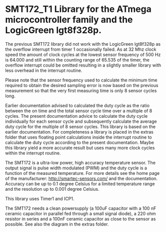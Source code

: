 # SMT172_T1 Library for the ATmega microcontroller family and the LogicGreen lgt8f328p.
The previous SMT172 library did not work with the LogicGreen lgt8f328p as the overflow interrupt from timer 1 occasionally failed. As at 32 Mhz clock speed the amount of clock cycles at the lowest sensor frequency of 500 Hz is 64.000 and still within the counting range of 65.535 of the timer, the overflow interrupt could be omitted resulting in a slightly smaller library with less overhead in the interrupt routine.

Please note that the sensor frequency used to calculate the minimum time required to obtain the desired sampling error is now based on the previous measurement so that the very first measuring time is only 8 sensor cycles long.

Earlier documentation advised to calculated the duty cycle as the ratio between the on time and the total sensor cycle time over a multiple of 8 cycles. The present documentation advice to calculate the duty cycle individually for each sensor cycle and subsequently calculate the average duty cycle for the multiple of 8 sensor cycles. This library is based on the earlier documentation. For completeness a library is placed in the extras folder that uses floating point calculations inside the interrupt routine to calculate the duty cycle according to the present documentation. Maybe this library yield a more accurate result but uses many more clock cycles within the interrupt routine. 
    

The SMT172 is a ultra-low power, high accuracy temperature sensor. The output signal is pulse width modulated (PWM) and the duty cycle is a function of the measured temperature. For more details see the home page of the manufacturer: http://smartec-sensors.com/ and the documentation. Accuracy can be up to 0.1 degree Celsius for a limited temperature range and
the resolution up to 0.001 degree Celsius.

This library uses Timer1 and ICP1. 

The SMT172 needs a clean powersupply (a 100uF capacitor with a 100 nF ceramic capacitor in parallel fed through a small signal diode), a 220 ohm resistor in series and a 100nF ceramic capacitor as close to the sensor as possible. See also the diagram in the extras folder.

